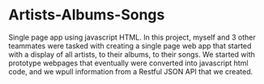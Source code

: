 # Artists-Albums-Songs
Single page app using javascript HTML.
In this project, myself and 3 other teammates were tasked with creating a single page web app that started with a display of all artists, to their albums, to their songs.
We started with prototype webpages that eventually were converted into javascript html code, and we wpull information from a Restful JSON API that we created.
